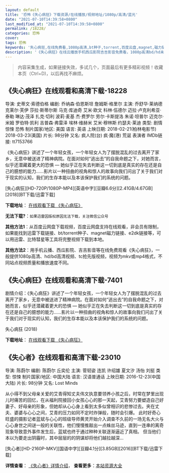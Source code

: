 ```yaml
---
layout: default
title: '恐怖《失心病狂》下载资源/在线播放/视频地址/1080p/高清/蓝光'
date: "2021-07-10T14:39:58+0800"
last_modified_at: "2021-07-10T14:39:58+0800"
permalink: /18228/
categories: 恐怖
cover:
tags: 恐怖
keywords: '失心病狂,在线免费看,1080p高清,bt种子,torrent,百度云盘,magnet,磁力链,迅雷下载资源'
description: '《失心病狂》在线云播放手机西瓜影院吉吉影音免费看，1080p高清bd/hd未删减完整版和tc抢先枪版，mkv/mp4格式，附带bt/torrent种子、magnet/磁力链、百度云盘、网盘资源迅雷下载链接'
---
```


>内容采集生成，如果链接失效，多试几个，页面最后有更多精彩视频！收藏本页（Ctrl+D)，以后再找不麻烦。


## 《失心病狂》在线观看和高清下载-18228

导演: 史蒂文·索德伯格 编剧: 乔纳森·伯恩斯坦 詹姆斯·格里尔 主演: 乔舒华·莱纳德 克莱尔·芙伊 莎拉·斯蒂尔斯 马克·库迪奇 艾米·欧文 科林·伍德尔 迈拉·卢克利希亚·泰勒 琳达·茂泽 扎克·切利 波莉·麦基 杰·费罗尔 劳尔·卡斯提洛 朱诺·坦普尔 迈克尔·米姆 罗伯特·凯利 吉普森·弗雷泽 埃林·维赫米 艾米·穆林斯 约瑟夫·莱迪 类型: 剧情 惊悚 恐怖 制片国家/地区: 美国 语言: 英语 上映日期: 2018-02-21(柏林电影节) 2018-03-23(美国) 片长: 98分钟 又名: 疯人院(台) 疯·魔(港) 荒诞 表演者 IMDb链接: tt7153766

《失心病狂》讲述了一个年轻女孩，一个年轻女人为了摆脱混乱的过去离开了家乡，无意中被送进了精神病院。在面对如何“逃出去”的自我命题之下，对她而言，似乎还潜藏着更大的恐惧 — 她似乎正在失去判断这一切到底是真实的存在还是自己的臆想的能力……影片以一种扭曲的视角和惊人的故事向我们问出了关于我们对于现实的认知，我们的生存本能以及本该保护我们的系统的问题。


[失心病狂][HD-720P/1080P-MP4][英语中字][豆瓣6.6分][2.41GB/4.67GB][2018][BT下载/迅雷下载]

**下载地址**： [在线观看下载 《失心病狂》](https://www.btdx8.com/torrent/sxbk_2018.html) 


**无法下载?**：`如果迅雷因版权原因无法下载，关注微信公众号 `

**其他方法1**：从百度云网盘下载视频，百度云网盘支持在线观看，非会员有限制，如果能找到迅雷下载链接、bt/torrent种子、magnet磁力链接、e2dk链接等，可以用迅雷、比特彗星等工具将完整视频下载到本地。

**其他方法2**：用手机云播、西瓜影院、吉吉影音等在线免费观看《失心病狂》，一般提供1080p高清、hd/bd高清视频、tc抢先版视频，视频为mkv或mp4格式，不同站点视频质量和播放速度不同。


## 《失心病狂》在线观看和高清下载-7401

剧情介绍：《失心病狂》讲述了一个年轻女孩，一个年轻女人为了摆脱混乱的过去离开了家乡，无意中被送进了精神病院。在面对如何“逃出去”的自我命题之下，对她而言，似乎还潜藏着更大的恐惧 — 她似乎正在失去判断这一切到底是真实的存在还是自己的臆想的能力……影片以一种扭曲的视角和惊人的故事向我们问出了关于我们对于现实的认知，我们的生存本能以及本该保护我们的系统的问题。


失心病狂 (2018)

**下载地址**： [在线观看下载 《失心病狂》](https://www.btbtdy.me/btdy/dy12940.html) 


## 《失心者》在线观看和高清下载-23010

导演: 陈蔚尔 编剧: 陈蔚尔 丘奕伦 主演: 菅韧姿 连凯 许绍雄 夏文汐 汤怡 刘挺 类型: 惊悚 制片国家/地区: 中国大陆 语言: 汉语普通话 上映日期: 2016-12-23(中国大陆) 片长: 98分钟 又名: Lost Minds

从小得不到父母亲关爱的艾青得知丈夫伟文执意要领养小孩之后，时常在梦里出现儿时痛苦的回忆，在从福利院接回小女孩心心的那一天起，艾青努力要塑造自己好妻子、好母亲的形象，但她却从心心身上看到太多似曾相识的悲惨过去。夹在丈夫、婆婆与心心之间，艾青的压力如同不定时炸弹般，随时会引爆。 此时好奇心旺盛的摄影记者蓝斌与心心的班级导师黄灵开始介入调查不久前的一场无名大火与心心身世之间谜一般的关联性，他们慢慢推敲出一点蛛丝马迹，直到一连串的离奇现象导致意外事件发生后，蓝斌也终于通过种种关联逐渐逼近了真相。 但当他们本以为要走出阴霾时，其中层层的的阴谋却将他们越拉越深…


[失心者][HD-2160P-MKV][国语中字][豆瓣4.1分][3.85GB][2016][BT下载/迅雷下载]

**详情查看**： [《失心者》详情介绍](/movie/23010/)， **查看更多**：[本站资源大全](/movie/t/all/)

